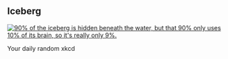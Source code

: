 ## Iceberg
[![90% of the iceberg is hidden beneath the water, but that 90% only uses 10% of its brain, so it's really only 9%.](https://imgs.xkcd.com/comics/iceberg.png)](https://xkcd.com/2787/ "90% of the iceberg is hidden beneath the water, but that 90% only uses 10% of its brain, so it's really only 9%.")

Your daily random xkcd
